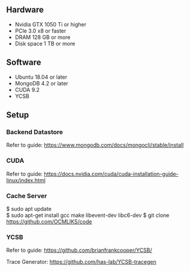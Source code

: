## Hardware
- Nvidia GTX 1050 Ti or higher
- PCIe 3.0 x8 or faster
- DRAM 128 GB or more
- Disk space 1 TB or more
## Software
- Ubuntu 18.04 or later
- MongoDB 4.2 or later
- CUDA 9.2 
- YCSB

## Setup
### Backend Datastore
Refer to guide: https://www.mongodb.com/docs/mongocli/stable/install

### CUDA
Refer to guide: https://docs.nvidia.com/cuda/cuda-installation-guide-linux/index.html

### Cache Server
$ sudo apt update\
$ sudo apt-get install gcc make libevent-dev libc6-dev
$ git clone https://github.com/OCMLIKS/code


### YCSB
Refer to guide: https://github.com/brianfrankcooper/YCSB/

Trace Generator: https://github.com/has-lab/YCSB-tracegen


